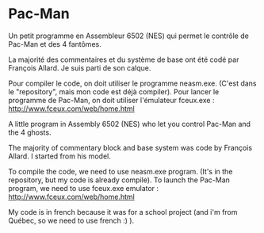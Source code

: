 # Pac-Man

Un petit programme en Assembleur 6502 (NES) qui permet le contrôle de Pac-Man et des 4 fantômes.

La majorité des commentaires et du système de base ont été codé par François Allard. Je suis parti de son calque.

Pour compiler le code, on doit utiliser le programme neasm.exe. (C'est dans le "repository", mais mon code est déjà compiler).
Pour lancer le programme de Pac-Man, on doit utiliser l'émulateur fceux.exe : http://www.fceux.com/web/home.html


A little program in Assembly 6502 (NES) who let you control Pac-Man and the 4 ghosts.

The majority of commentary block and base system was code by François Allard. I started from his model.

To compile the code, we need to use neasm.exe program. (It's in the repository, but my code is already compile).
To launch the Pac-Man program, we need to use fceux.exe emulator : http://www.fceux.com/web/home.html

My code is in french because it was for a school project (and i'm from Québec, so we need to use french :) ).